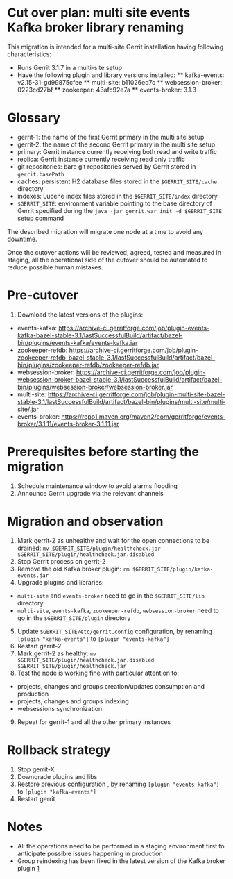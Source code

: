 Cut over plan: multi site events Kafka broker library renaming
==

This migration is intended for a multi-site Gerrit installation having following
characteristics:

* Runs Gerrit 3.1.7 in a multi-site setup
* Have the following plugin and library versions installed:
** kafka-events: v2.15-31-gd99875cfee
** multi-site: b11026ed7c
** websession-broker: 0223cd27bf
** zookeeper: 43afc92e7a
** events-broker: 3.1.3

Glossary
==

* gerrit-1: the name of the first Gerrit primary in the multi site setup
* gerrit-2: the name of the second Gerrit primary in the multi site setup
* primary: Gerrit instance currently receiving both read and write traffic
* replica: Gerrit instance currently receiving read only traffic
* git repositories: bare git repositories served by Gerrit stored
  in `gerrit.basePath`
* caches: persistent H2 database files stored in the `$GERRIT_SITE/cache`
  directory
* indexes: Lucene index files stored in the `$GERRIT_SITE/index` directory
* `$GERRIT_SITE`: environment variable pointing to the base directory of Gerrit
  specified during the `java -jar gerrit.war init -d $GERRIT_SITE` setup command

The described migration will migrate one node at a time to avoid any downtime.

Once the cutover actions will be reviewed, agreed, tested and measured in
staging, all the operational side of the cutover should be automated to reduce
possible human mistakes.

Pre-cutover
==

1. Download the latest versions of the plugins:
  - events-kafka: https://archive-ci.gerritforge.com/job/plugin-events-kafka-bazel-stable-3.1/lastSuccessfulBuild/artifact/bazel-bin/plugins/events-kafka/events-kafka.jar
  - zookeeper-refdb: https://archive-ci.gerritforge.com/job/plugin-zookeeper-refdb-bazel-stable-3.1/lastSuccessfulBuild/artifact/bazel-bin/plugins/zookeeper-refdb/zookeeper-refdb.jar
  - websession-broker: https://archive-ci.gerritforge.com/job/plugin-websession-broker-bazel-stable-3.1/lastSuccessfulBuild/artifact/bazel-bin/plugins/websession-broker/websession-broker.jar
  - multi-site: https://archive-ci.gerritforge.com/job/plugin-multi-site-bazel-stable-3.1/lastSuccessfulBuild/artifact/bazel-bin/plugins/multi-site/multi-site/.jar
  - events-broker: https://repo1.maven.org/maven2/com/gerritforge/events-broker/3.1.11/events-broker-3.1.11.jar

Prerequisites before starting the migration
==

1. Schedule maintenance window to avoid alarms flooding
2. Announce Gerrit upgrade via the relevant channels

Migration and observation
==

1. Mark gerrit-2 as unhealthy and wait for the open connections to be drained:
`mv $GERRIT_SITE/plugin/healthcheck.jar $GERRIT_SITE/plugin/healthcheck.jar.disabled`
2. Stop Gerrit process on gerrit-2
3. Remove the old Kafka broker plugin: `rm $GERRIT_SITE/plugin/kafka-events.jar`
4. Upgrade plugins and libraries:
  - `multi-site` and `events-broker` need to go in the `$GERRIT_SITE/lib` directory
  - `multi-site`, `events-kafka`, `zookeeper-refdb`, `websession-broker` need to go in the `$GERRIT_SITE/plugin` directory
5. Update `$GERRIT_SITE/etc/gerrit.config` configuration, by renaming
`[plugin "kafka-events"]` to `[plugin "events-kafka"]`
6. Restart gerrit-2
7. Mark gerrit-2 as healthy:
`mv $GERRIT_SITE/plugin/healthcheck.jar.disabled $GERRIT_SITE/plugin/healthcheck.jar`
8. Test the node is working fine with particular attention to:
- projects, changes and groups creation/updates consumption and production
- projects, changes and groups indexing
- websessions synchronization
9. Repeat for gerrit-1 and all the other primary instances

Rollback strategy
===

1. Stop gerrit-X
2. Downgrade plugins and libs
3. Restore previous configuration , by renaming
`[plugin "events-kafka"]` to `[plugin "kafka-events"]`
4. Restart gerrit

Notes
==

* All the operations need to be performed in a staging environment first to
  anticipate possible issues happening in production
* Group reindexing has been fixed in the latest version of the Kafka broker plugin [1]

[1]: https://gerrit-review.googlesource.com/c/plugins/multi-site/+/301208

